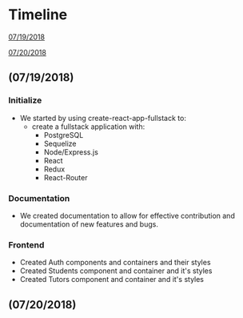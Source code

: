 # Timeline
[07/19/2018](#07192018)

[07/20/2018](#07202018)

<a name="07192018"></a>
## (07/19/2018)

### Initialize
- We started by using create-react-app-fullstack to:
  - create a fullstack application with:
    - PostgreSQL
    - Sequelize
    - Node/Express.js
    - React
    - Redux
    - React-Router

### Documentation
- We created documentation to allow for effective contribution and documentation of new features and bugs.

### Frontend
- Created Auth components and containers and their styles
- Created Students component and container and it's styles
- Created Tutors component and container and it's styles

<a name="07202018"></a>
## (07/20/2018)
